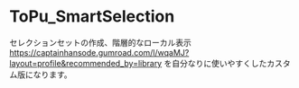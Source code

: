 # ToPu_SmartSelection
セレクションセットの作成、階層的なローカル表示
https://captainhansode.gumroad.com/l/wqaMJ?layout=profile&recommended_by=library
を自分なりに使いやすくしたカスタム版になります。
